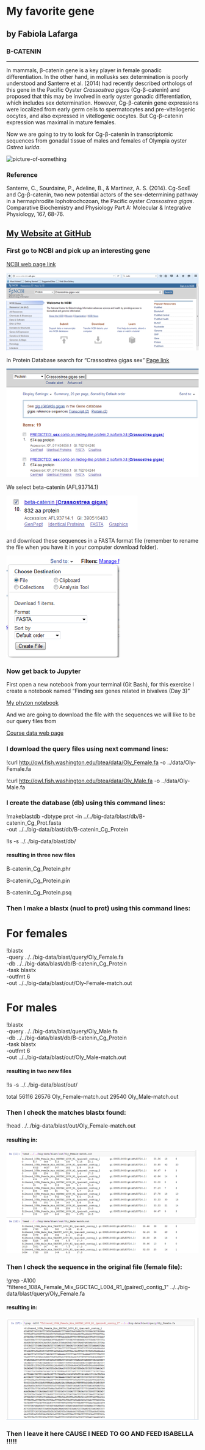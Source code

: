 # My favorite gene
## by Fabiola Lafarga

### B-CATENIN
---
In mammals, β-catenin gene is a key player in female gonadic differentiation. In the other hand, in mollusks sex determination is poorly understood and Santerre et al. (2014) had recently described orthologs of this gene in the Pacific Oyster *Crassostrea gigas* (Cg-β-catenin) and proposed that this may be involved in early oyster gonadic differentiation, which includes sex determination. However, Cg-β-catenin gene expressions were localized from early germ cells to spermatocytes and pre-vitellogenic oocytes, and also expressed in vitellogenic oocytes. But Cg-β-catenin expression was maximal in mature females. 

Now we are going to try to look for Cg-β-catenin in transcriptomic sequences from gonadal tissue of males and females of Olympia oyster *Ostrea lurida*.

 
![picture-of-something](http://www.tacoma.uw.edu/sites/default/files/news/OstreaLurida1.jpg)

### Reference
Santerre, C., Sourdaine, P., Adeline, B., & Martinez, A. S. (2014). Cg-SoxE and Cg-β-catenin, two new potential actors of the sex-determining pathway in a hermaphrodite lophotrochozoan, the Pacific oyster *Crassostrea gigas*. Comparative Biochemistry and Physiology Part A: Molecular & Integrative Physiology, 167, 68-76.


[My Website at GitHub](https://github.com/lafarga13/faby2-btea-nb)
---

### First go to NCBI and pick up an interesting gene

[NCBI web page link](http://www.ncbi.nlm.nih.gov/)

![picture](NCBI_web_page.PNG)


In Protein Database search for “Crassostrea gigas sex” 
[Page link](http://www.ncbi.nlm.nih.gov/protein/?term=Crassostrea%20gigas%20sex)

![picture](NCBI_web_page2.PNG)




We select  beta-catenin (AFL93714.1) 

![picture](NCBI_web_page3.PNG)

and download these sequences in a FASTA format file (remember to rename the file when you have it in your computer download folder).

![picture](NCBI_web_page4.PNG)

### Now get back to Jupyter

First open a new notebook from your terminal (Git Bash), for this exercise I create a notebook named “Finding sex genes related in bivalves (Day 3)”

[My phyton notebook](https://github.com/lafarga13/faby2-btea-nb/tree/master/jupiter)

And we are going to download the file with the sequences we will like to be our query files from 

[Course data web page](http://owl.fish.washington.edu/btea/index.php?dir=data%2F)

### I download the query files using next command lines:

!curl http://owl.fish.washington.edu/btea/data/Oly_Female.fa -o ../data/Oly-Female.fa

!curl http://owl.fish.washington.edu/btea/data/Oly_Male.fa -o ../data/Oly-Male.fa

### I create the database (db) using this command lines:

!makeblastdb -dbtype prot -in ../../big-data/blast/db/B-catenin_Cg_Prot.fasta \
-out ../../big-data/blast/db/B-catenin_Cg_Protein

!ls -s ../../big-data/blast/db/

#### resulting in three new files
B-catenin_Cg_Protein.phr

B-catenin_Cg_Protein.pin

B-catenin_Cg_Protein.psq

### Then I make a blastx (nucl to prot) using this command lines: 

# For females  

!blastx \
-query ../../big-data/blast/query/Oly_Female.fa  \
-db ../../big-data/blast/db/B-catenin_Cg_Protein  \
-task blastx \
-outfmt 6 \
-out ../../big-data/blast/out/Oly-Female-match.out


# For males
!blastx \
-query ../../big-data/blast/query/Oly_Male.fa  \
-db ../../big-data/blast/db/B-catenin_Cg_Protein  \
-task blastx \
-outfmt 6 \
-out ../../big-data/blast/out/Oly_Male-match.out


#### resulting in two new files

!ls -s ../../big-data/blast/out/

total 56116
26576 Oly_Female-match.out
29540 Oly_Male-match.out

### Then I check the matches blastx found:
 
!head ../../big-data/blast/out/Oly_Female-match.out

#### resulting in:

![picture](Capture1.PNG)

### Then I check the sequence in the original file (female file):
 
!grep -A100 "filtered_108A_Female_Mix_GGCTAC_L004_R1_(paired)_contig_1" ../../big-data/blast/query/Oly_Female.fa

#### resulting in:

![picture](Capture2.PNG)




### Then I leave it here CAUSE I NEED TO GO AND FEED ISABELLA !!!!!